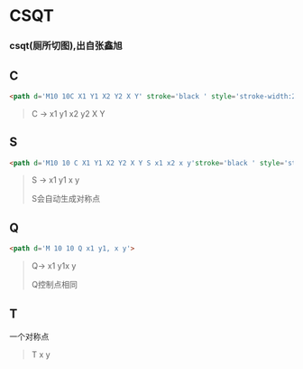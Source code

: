 # CSQT

### csqt(厕所切图),出自张鑫旭



## C

````html
<path d='M10 10C X1 Y1 X2 Y2 X Y' stroke='black ' style='stroke-width:2px'>
````

> C -> x1 y1 x2 y2  X Y	



## S

```HTML
<path d='M10 10 C X1 Y1 X2 Y2 X Y S x1 x2 x y'stroke='black ' style='stroke-width:2px'>
```

> S -> x1 y1 x y
>
> S会自动生成对称点



## Q

```html
<path d='M 10 10 Q x1 y1, x y'>
```

> Q-> x1 y1x y  
>
> Q控制点相同



## T

一个对称点

> T x y